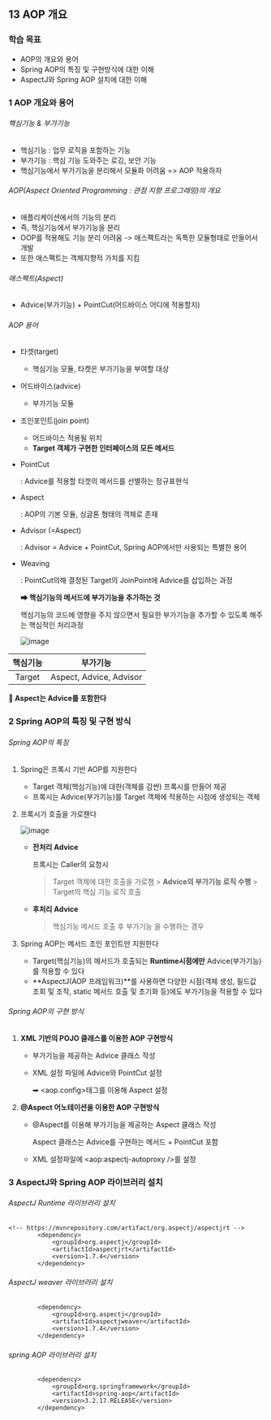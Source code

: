 ## 13  AOP 개요

### 학습 목표

- AOP의 개요와 용어
- Spring AOP의 특징 및 구현방식에 대한 이해
- AspectJ와 Spring AOP 설치에 대한 이해

### 1 AOP 개요와 용어

###### 핵심기능 & 부가기능

- 핵심기능 : 업무 로직을 포함하는 기능
- 부가기능 : 핵심 기능 도와주는 로깅, 보안 기능
- 핵심기능에서 부가기능을 분리해서 모듈화 어려움 => AOP 적용하자

###### AOP(Aspect Oriented Programming : 관점 지향 프로그래밍)의 개요

- 애플리케이션에서의 기능의 분리
- 즉, 핵심기능에서 부가기능을 분리
- OOP를 적용해도 기능 분리 어려움 -> 애스팩트라는 독특한 모듈형태로 만들어서 개발
- 또한 애스팩트는 객체지향적 가치를 지킴

###### 애스펙트(Aspect)

- Advice(부가기능) + PointCut(어드바이스 어디에 적용할지) 

###### AOP 용어

- 타겟(target)

  - 핵심기능 모듈, 타켓은 부가기능을 부여할 대상

- 어드바이스(advice)

  - 부가기능 모듈

- 조인포인트(join point)

  - 어드바이스 적용될 위치
  - **Target 객체가 구현한 인터페이스의 모든 메서드**

- PointCut

  : Advice를 적용할 타겟의 메서드를 선별하는 정규표현식

* Aspect

  : AOP의 기본 모듈, 싱글톤 형태의 객체로 존재

* Advisor (=Aspect)

  : Advisor = Advice + PointCut, Spring AOP에서만 사용되는 특별한 용어

* Weaving

  : PointCut의해 결정된 Target의 JoinPoint에 Advice를 삽입하는 과정

    **➡ 핵심기능의 메서드에 부가기능을 추가하는 것**

  핵심기능의 코드에 영향을 주지 않으면서 필요한 부가기능을 추가할 수 있도록 해주는 핵심적인 처리과정

  ![image](https://user-images.githubusercontent.com/38436013/107918330-cd0a6280-6fac-11eb-8625-cefe479a4d5d.png)

| 핵심기능 |        부가기능         |
| :------: | :---------------------: |
|  Target  | Aspect, Advice, Advisor |

**🚨 Aspect는 Advice를 포함한다**

### 2 Spring AOP의 특징 및 구현 방식

###### Spring AOP의 특징

1. Spring은 프록시 기반 AOP를 지원한다

   * Target 객체(핵심기능)에 대한(객체를 감싼) 프록시를 만들어 제공
   * 프록시는 Advice(부가기능)를 Target 객체에 적용하는 시점에 생성되는 객체

2. 프록시가 호출을 가로챈다

   ![image](https://user-images.githubusercontent.com/38436013/107918905-dd6f0d00-6fad-11eb-9132-65ca8c533be8.png)

   * **전처리 Advice**

     프록시는 Caller의 요청시

     > Target 객체에 대한 호출을 가로챔 > **Advice의 부가기능 로직 수행** > Target의 핵심 기능 로직 호출

   * **후처리 Advice**

     >  핵심기능 메서드 호출 후 부가기능 을 수행하는 경우

3. Spring AOP는 메서드 조인 포인트만 지원한다

   * Target(핵심기능)의 메서드가 호출되는 **Runtime시점에만** Advice(부가기능)를 적용할 수 있다
   * **AspectJ(AOP 프레임워크)**를 사용하면 다양한 시점(객체 생성, 필드값 조회 및 조작, static 메서드 호출 및 초기화 등)에도 부가기능을 적용할 수 있다

###### Spring AOP의 구현 방식

1. **XML 기반의 POJO 클래스를 이용한 AOP 구현방식**

   * 부가기능을 제공하는 Advice 클래스 작성

   * XML 설정 파일에 Advice와 PointCut 설정

     ➡ \<aop.config>태그를 이용해 Aspect 설정

2. **@Aspect 어노테이션을 이용한 AOP 구현방식**

   * @Aspect를 이용해 부가기능을 제공하는 Aspect 클래스 작성

     Aspect 클래스는 Advice를 구현하는 메서드 + PointCut 포함

   * XML 설정파일에 \<aop:aspectj-autoproxy />를 설정

### 3 AspectJ와 Spring AOP 라이브러리 설치

###### AspectJ Runtime 라이브러리 설치

~~~
<!-- https://mvnrepository.com/artifact/org.aspectj/aspectjrt -->
        <dependency>
            <groupId>org.aspectj</groupId>
            <artifactId>aspectjrt</artifactId>
            <version>1.7.4</version>
        </dependency>
~~~

###### AspectJ weaver 라이브러리 설치

~~~
		<dependency>
		    <groupId>org.aspectj</groupId>
		    <artifactId>aspectjweaver</artifactId>
		    <version>1.7.4</version>
		</dependency>
~~~

###### spring AOP 라이브러리 설치

~~~
		<dependency>
		    <groupId>org.springframework</groupId>
		    <artifactId>spring-aop</artifactId>
		    <version>3.2.17.RELEASE</version>
		</dependency>
~~~


